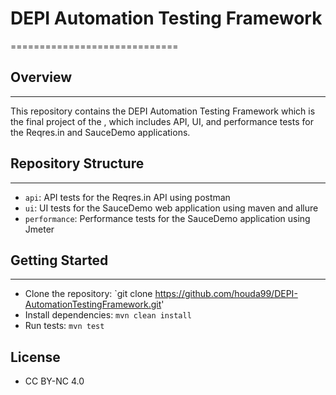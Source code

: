 # DEPI Automation Testing Framework
=============================

## Overview
--------

This repository contains the DEPI Automation Testing Framework which is the final project of the , which includes API, UI, and performance tests for the Reqres.in and SauceDemo applications.

## Repository Structure
-------------------

* `api`: API tests for the Reqres.in API using postman
* `ui`: UI tests for the SauceDemo web application using maven and allure 
* `performance`: Performance tests for the SauceDemo application using Jmeter

## Getting Started
---------------

* Clone the repository: `git clone https://github.com/houda99/DEPI-AutomationTestingFramework.git'
* Install dependencies: `mvn clean install`
* Run tests: `mvn test`


License
-------

* CC BY-NC 4.0

